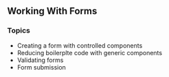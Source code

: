 ## Working With Forms

### Topics

- Creating a form with controlled components
- Reducing boilerplte code with generic components
- Validating forms
- Form submission
